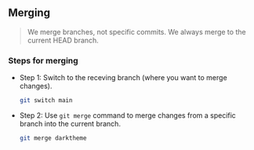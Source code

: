 ## Merging

> We merge branches, not specific commits.
> We always merge to the current HEAD branch.


### Steps for merging

- Step 1: Switch to the receving branch (where you want to merge changes).
  ```bash
  git switch main
  ```

- Step 2: Use `git merge` command to merge changes from a specific branch into the current branch.
  ```bash
  git merge darktheme
  ```

  